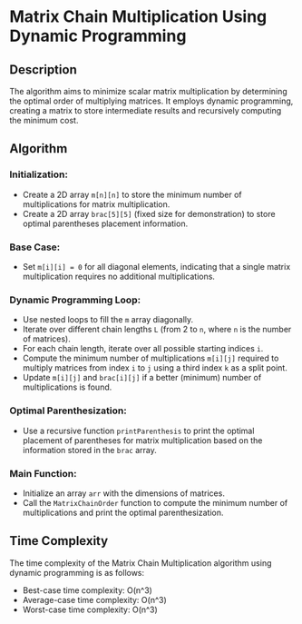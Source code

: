 # Matrix Chain Multiplication Using Dynamic Programming

## Description
The algorithm aims to minimize scalar matrix multiplication by determining the optimal order of multiplying matrices. It employs dynamic programming, creating a matrix to store intermediate results and recursively computing the minimum cost.

## Algorithm
### Initialization:
- Create a 2D array `m[n][n]` to store the minimum number of multiplications for matrix multiplication.
- Create a 2D array `brac[5][5]` (fixed size for demonstration) to store optimal parentheses placement information.

### Base Case:
- Set `m[i][i] = 0` for all diagonal elements, indicating that a single matrix multiplication requires no additional multiplications.

### Dynamic Programming Loop:
- Use nested loops to fill the `m` array diagonally.
- Iterate over different chain lengths `L` (from 2 to `n`, where `n` is the number of matrices).
- For each chain length, iterate over all possible starting indices `i`.
- Compute the minimum number of multiplications `m[i][j]` required to multiply matrices from index `i` to `j` using a third index `k` as a split point.
- Update `m[i][j]` and `brac[i][j]` if a better (minimum) number of multiplications is found.

### Optimal Parenthesization:
- Use a recursive function `printParenthesis` to print the optimal placement of parentheses for matrix multiplication based on the information stored in the `brac` array.

### Main Function:
- Initialize an array `arr` with the dimensions of matrices.
- Call the `MatrixChainOrder` function to compute the minimum number of multiplications and print the optimal parenthesization.

## Time Complexity
The time complexity of the Matrix Chain Multiplication algorithm using dynamic programming is as follows:
- Best-case time complexity: O(n^3)
- Average-case time complexity: O(n^3)
- Worst-case time complexity: O(n^3)

